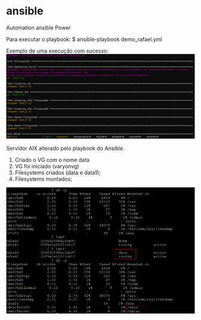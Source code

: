 # ansible
Automation ansible Power

Para executar o playbook:
$ ansible-playbook demo_rafael.yml

Exemplo de uma execução com sucesso:
![ansible_aix](https://github.com/rafaelcezario/ansible/blob/b27dd420d85bc89e216cf4090f2a5e9d46bf43c3/ansible_aix.png)

Servidor AIX alterado pelo playbook do Ansible.

1. Criado o VG com o nome data
2. VG foi iniciado (varyonvg)
3. Filesystems criados (data e data1);
4. Filesystems montados;

![aix_server](https://github.com/rafaelcezario/ansible/blob/98309465af5582b3e5c7391e546d37ec7297e754/aix_server.png)
